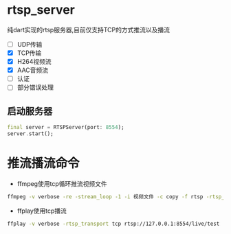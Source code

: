 # rtsp_server

纯dart实现的rtsp服务器,目前仅支持TCP的方式推流以及播流

- [ ] UDP传输
- [x] TCP传输
- [x] H264视频流
- [x] AAC音频流
- [ ] 认证
- [ ] 部分错误处理

## 启动服务器

```dart
final server = RTSPServer(port: 8554);
server.start();
```

# 推流播流命令

* ffmpeg使用tcp循环推流视频文件

```bash
ffmpeg -v verbose -re -stream_loop -1 -i 视频文件 -c copy -f rtsp -rtsp_transport tcp rtsp://127.0.0.1:8554/live/test
```

* ffplay使用tcp播流

```bash
ffplay -v verbose -rtsp_transport tcp rtsp://127.0.0.1:8554/live/test
```
